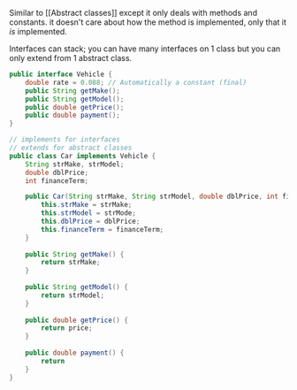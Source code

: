 Similar to [[Abstract classes]] except it only deals with methods and constants. it doesn't care about how the method is implemented, only that it *is* implemented. 

Interfaces can stack; you can have many interfaces on 1 class but you can only extend from 1 abstract class. 

```java
public interface Vehicle {
	double rate = 0.088; // Automatically a constant (final)
	public String getMake();
	public String getModel();
	public double getPrice();
	public double payment();
}

// implements for interfaces
// extends for abstract classes
public class Car implements Vehicle {
	String strMake, strModel;
	double dblPrice;
	int financeTerm;

	public Car(String strMake, String strModel, double dblPrice, int financeTerm) {
		this.strMake = strMake;
		this.strModel = strMode;
		this.dblPrice = dblPrice;
		this.financeTerm = financeTerm;
	}
	
	public String getMake() {
		return strMake;
	}
	
	public String getModel() {
		return strModel;
	}
	
	public double getPrice() {
		return price;
	}
	
	public double payment() {
		return 
	}
}
```